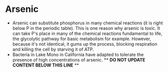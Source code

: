 Arsenic
=======

* Arsenic can substitute phosphorus in many chemical reactions (it is right below P in the periodic table). This is one reason why arsenic is toxic. It can take P's place in many of the chemical reactions fundamental to life, the glycolytic pathway for basic metabolism for example. However, because it's not identical, it gums up the process, blocking respiration and killing the cell by starving it of ATP.
* Bacteria in Lake Mono in California have adapted to tolerate the presence of high concentrations of arsenic.
** **DO NOT UPDATE CONTENT BELOW THIS LINE** **

